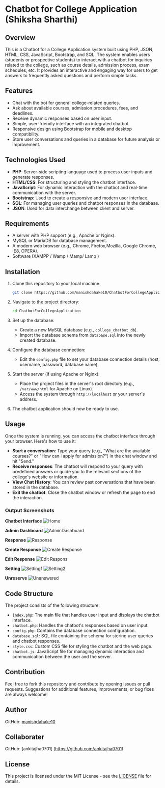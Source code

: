 # Chatbot for College Application (Shiksha Sharthi)

## Overview
This is a Chatbot for a College Application system built using PHP, JSON, HTML, CSS, JavaScript, Bootstrap, and SQL. The system enables users (students or prospective students) to interact with a chatbot for inquiries related to the college, such as course details, admission process, exam schedules, etc. It provides an interactive and engaging way for users to get answers to frequently asked questions and perform simple tasks.

## Features
- Chat with the bot for general college-related queries.
- Ask about available courses, admission procedures, fees, and deadlines.
- Receive dynamic responses based on user input.
- Simple, user-friendly interface with an integrated chatbot.
- Responsive design using Bootstrap for mobile and desktop compatibility.
- Store user conversations and queries in a database for future analysis or improvement.

## Technologies Used
- **PHP**: Server-side scripting language used to process user inputs and generate responses.
- **HTML/CSS**: For structuring and styling the chatbot interface.
- **JavaScript**: For dynamic interaction with the chatbot and real-time communication with the server.
- **Bootstrap**: Used to create a responsive and modern user interface.
- **SQL**: For managing user queries and chatbot responses in the database.
- **JSON**: Used for data interchange between client and server.

## Requirements
- A server with PHP support (e.g., Apache or Nginx).
- MySQL or MariaDB for database management.
- A modern web browser (e.g., Chrome, Firefox,Mozilla, Google Chrome, IE8, OPERA).
- Software (XAMPP / Wamp / Mamp/ Lamp )
  
## Installation

1. Clone this repository to your local machine:
    ```bash
    git clone https://github.com/manishdahake10/ChatbotForCollegeApplication.git
    ```

2. Navigate to the project directory:
    ```bash
    cd ChatbotForCollegeApplication
    ```

3. Set up the database:
    - Create a new MySQL database (e.g., `college_chatbot_db`).
    - Import the database schema from `database.sql` into the newly created database.

4. Configure the database connection:
    - Edit the `config.php` file to set your database connection details (host, username, password, database name).

5. Start the server (if using Apache or Nginx):
    - Place the project files in the server's root directory (e.g., `/var/www/html` for Apache on Linux).
    - Access the system through `http://localhost` or your server's address.

6. The chatbot application should now be ready to use.

## Usage
Once the system is running, you can access the chatbot interface through your browser. Here's how to use it:

- **Start a conversation**: Type your query (e.g., "What are the available courses?" or "How can I apply for admission?") in the chat window and hit "Send."
- **Receive responses**: The chatbot will respond to your query with predefined answers or guide you to the relevant sections of the college's website or information.
- **View Chat History**: You can review past conversations that have been stored in the database.
- **Exit the chatbot**: Close the chatbot window or refresh the page to end the interaction.

### Output Screenshots

**Chatbot Interface**
![Home](https://github.com/user-attachments/assets/731053c6-f40d-41ab-abf1-b6fc1b418b78)

**Admin Dashboard**
![AdminDashboard](https://github.com/user-attachments/assets/76b10e4e-80fb-41d1-bdc5-06c641026087)

**Response**
![Response](https://github.com/user-attachments/assets/47fb641e-480f-4638-821f-14821ebe0875)

**Create Response**
![Create Response](https://github.com/user-attachments/assets/a138bde5-0ec7-4d12-a9d5-04df64c43837)

**Edit Response**
![Edit Respons](https://github.com/user-attachments/assets/7dc9b254-b321-4e0d-8d76-61f5f0ba965c)


**Setting**
![Setting1](https://github.com/user-attachments/assets/55f6efa6-4ad3-4136-9360-eda613b961c1)
![Setting2](https://github.com/user-attachments/assets/193887b1-26fd-4c18-93a1-28cd7f71cf48)

**Unreserve**
![Unanswered](https://github.com/user-attachments/assets/41ce7bda-1cc4-4a79-8803-00d48c969b01)

## Code Structure
The project consists of the following structure:

- `index.php`: The main file that handles user input and displays the chatbot interface.
- `chatbot.php`: Handles the chatbot's responses based on user input.
- `config.php`: Contains the database connection configuration.
- `database.sql`: SQL file containing the schema for storing user queries and chatbot responses.
- `style.css`: Custom CSS file for styling the chatbot and the web page.
- `chatbot.js`: JavaScript file for managing dynamic interaction and communication between the user and the server.

## Contribution
Feel free to fork this repository and contribute by opening issues or pull requests. Suggestions for additional features, improvements, or bug fixes are always welcome!

## Author 
GitHub: [manishdahake10](https://github.com/manishdahake10)

## Collaborater 
GitHub: [ankitajha0701] (https://github.com/ankitajha0701)


## License
This project is licensed under the MIT License - see the [LICENSE](LICENSE) file for details.
